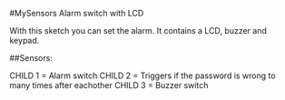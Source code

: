 #MySensors Alarm switch with LCD

With this sketch you can set the alarm. It contains a LCD, buzzer and keypad.

##Sensors:

CHILD 1 = Alarm switch
CHILD 2 = Triggers if the password is wrong to many times after eachother
CHILD 3 = Buzzer switch